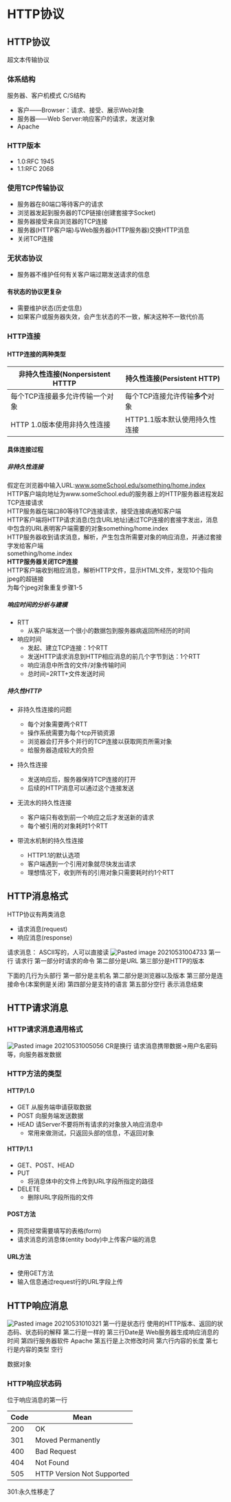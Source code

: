 # HTTP协议
## HTTP协议
超文本传输协议
### 体系结构

服务器、客户机模式 C/S结构
+ 客户——Browser：请求、接受、展示Web对象
+ 服务器——Web Server:响应客户的请求，发送对象
+ Apache

### HTTP版本
+ 1.0:RFC 1945
+ 1.1:RFC 2068

### 使用TCP传输协议
+ 服务器在80端口等待客户的请求
+ 浏览器发起到服务器的TCP链接(创建套接字Socket)
+ 服务器接受来自浏览器的TCP连接
+ 服务器(HTTP客户端)与Web服务器(HTTP服务器)交换HTTP消息
+ 关闭TCP连接

### 无状态协议
+ 服务器不维护任何有关客户端过期发送请求的信息

#### 有状态的协议更复杂
+ 需要维护状态(历史信息)
+ 如果客户或服务器失效，会产生状态的不一致，解决这种不一致代价高


### HTTP连接
#### HTTP连接的两种类型

| 非持久性连接(Nonpersistent HTTTP | 持久性连接(Persistent HTTP)     |
| -------------------------------- | ------------------------------- |
| 每个TCP连接最多允许传输一个对象  | 每个TCP连接允许传输**多个**对象 |
| HTTP 1.0版本使用非持久性连接     | HTTP1.1版本默认使用持久性连接   |

#### 具体连接过程
##### 非持久性连接
假定在浏览器中输入URL:www.someSchool.edu/something/home.index  
HTTP客户端向地址为www.someSchool.edu的服务器上的HTTP服务器进程发起TCP连接请求  
HTTP服务器在端口80等待TCP连接请求，接受连接病通知客户端  
HTTP客户端将HTTP请求消息(包含URL地址)通过TCP连接的套接字发出，消息中包含的URL表明客户端需要的对象something/home.index  
HTTP服务器收到请求消息，解析，产生包含所需要对象的响应消息，并通过套接字发给客户端  
something/home.index  
**HTTP服务器关闭TCP连接**  
HTTP客户端收到相应消息，解析HTTP文件，显示HTML文件，发现10个指向jpeg的超链接  
为每个jpeg对象重复步骤1-5  

##### 响应时间的分析与建模
+ RTT
	+ 从客户端发送一个很小的数据包到服务器病返回所经历的时间
+ 响应时间
	+ 发起、建立TCP连接：1个RTT
	+ 发送HTTP请求消息到HTTP相应消息的前几个字节到达：1个RTT
	+ 响应消息中所含的文件/对象传输时间
	+ 总时间=2RTT+文件发送时间

##### 持久性HTTP
+ 非持久性连接的问题
	+ 每个对象需要两个RTT
	+ 操作系统需要为每个tcp开销资源
	+ 浏览器会打开多个并行的TCP连接以获取网页所需对象
	+ 给服务器造成较大的负担

+ 持久性连接
	+ 发送响应后，服务器保持TCP连接的打开
	+ 后续的HTTP消息可以通过这个连接发送

+ 无流水的持久性连接
	+ 客户端只有收到前一个响应之后才发送新的请求
	+ 每个被引用的对象耗时1个RTT

+ 带流水机制的持久性连接
	+ HTTP1.1的默认选项
	+ 客户端遇到一个引用对象就尽快发出请求
	+ 理想情况下，收到所有的引用对象只需要耗时约1个RTT
## HTTP消息格式
HTTP协议有两类消息
+ 请求消息(request)
+ 响应消息(response)

请求消息：
ASCII写的，人可以直接读
![Pasted image 20210531004733](../../../../pictures/Pasted%20image%2020210531004733.png)
第一行 请求行
第一部分时请求的命令
第二部分是URL
第三部分是HTTP的版本

下面的几行为头部行
第一部分是主机名
第二部分是浏览器以及版本
第三部分是连接命令(本案例是关闭)
第四部分是支持的语言
第五部分空行 表示消息结束

## HTTP请求消息
### HTTP请求消息通用格式
![Pasted image 20210531005056](../../../../pictures/Pasted%20image%2020210531005056.png)
CR是换行
请求消息携带数据->用户名密码等，向服务器发数据


### HTTP方法的类型
#### HTTP/1.0
+ GET 	从服务端申请获取数据
+ POST	向服务端发送数据
+ HEAD	请Server不要将所有请求的对象放入响应消息中
	+ 常用来做测试，只返回头部的信息，不返回对象

#### HTTP/1.1
+ GET、POST、HEAD
+ PUT
	+ 将消息体中的文件上传到URL字段所指定的路径
+ DELETE
	+ 删除URL字段所指的文件

#### POST方法
+ 网页经常需要填写的表格(form)
+ 请求消息的消息体(entity body)中上传客户端的消息

#### URL方法
+ 使用GET方法
+ 输入信息通过request行的URL字段上传


## HTTP响应消息
![Pasted image 20210531010321](../../../../pictures/Pasted%20image%2020210531010321.png)
第一行是状态行 使用的HTTP版本、返回的状态码、状态码的解释
第二行是一样的
第三行Date是 Web服务器生成响应消息的时间
第四行服务器软件 Apache
第五行是上次修改时间
第六行内容的长度
第七行是内容的类型
空行

数据对象

### HTTP响应状态码
位于响应消息的第一行

| Code | Mean                       |
| ---- | -------------------------- |
| 200  | OK                         |
| 301  | Moved Permanently          |
| 400  | Bad Request                |
| 404  | Not Found                  |
| 505  | HTTP Version Not Supported |

301:永久性移走了



